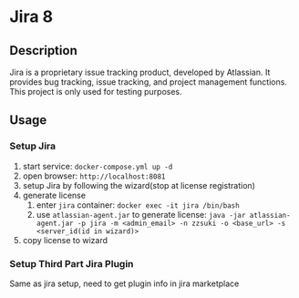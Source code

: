 # Jira 8

## Description

Jira is a proprietary issue tracking product, developed by Atlassian. It provides bug tracking, issue tracking, and project management functions. This project is only used for testing purposes.

## Usage

### Setup Jira

1. start service: `docker-compose.yml up -d`
2. open browser: `http://localhost:8081`
3. setup Jira by following the wizard(stop at license registration)
4. generate license
    1. enter `jira` container: `docker exec -it jira /bin/bash`
    2. use `atlassian-agent.jar` to generate license: `java -jar atlassian-agent.jar -p jira -m <admin_email> -n zzsuki -o <base_url> -s <server_id(id in wizard)>`
5. copy license to wizard


### Setup Third Part Jira Plugin

Same as jira setup, need to get plugin info in jira marketplace
